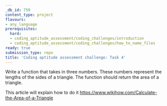 ```yaml
---
_db_id: 759
content_type: project
flavours:
- any_language
prerequisites:
  hard:
  - coding_aptitude_assessment/coding_challenges/introduction
  - coding_aptitude_assessment/coding_challenges/how_to_name_files
ready: true
submission_type: repo
title: 'Coding aptitude assessment challenge: Task 4'
---
```


Write a function that takes in three numbers. These numbers represent the lengths of the sides of a triangle. The function should return the area of a triangle.

This article will explain how to do it https://www.wikihow.com/Calculate-the-Area-of-a-Triangle